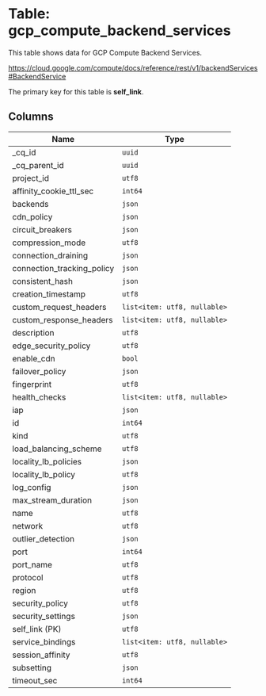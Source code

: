 # Table: gcp_compute_backend_services

This table shows data for GCP Compute Backend Services.

https://cloud.google.com/compute/docs/reference/rest/v1/backendServices#BackendService

The primary key for this table is **self_link**.

## Columns

| Name          | Type          |
| ------------- | ------------- |
|_cq_id|`uuid`|
|_cq_parent_id|`uuid`|
|project_id|`utf8`|
|affinity_cookie_ttl_sec|`int64`|
|backends|`json`|
|cdn_policy|`json`|
|circuit_breakers|`json`|
|compression_mode|`utf8`|
|connection_draining|`json`|
|connection_tracking_policy|`json`|
|consistent_hash|`json`|
|creation_timestamp|`utf8`|
|custom_request_headers|`list<item: utf8, nullable>`|
|custom_response_headers|`list<item: utf8, nullable>`|
|description|`utf8`|
|edge_security_policy|`utf8`|
|enable_cdn|`bool`|
|failover_policy|`json`|
|fingerprint|`utf8`|
|health_checks|`list<item: utf8, nullable>`|
|iap|`json`|
|id|`int64`|
|kind|`utf8`|
|load_balancing_scheme|`utf8`|
|locality_lb_policies|`json`|
|locality_lb_policy|`utf8`|
|log_config|`json`|
|max_stream_duration|`json`|
|name|`utf8`|
|network|`utf8`|
|outlier_detection|`json`|
|port|`int64`|
|port_name|`utf8`|
|protocol|`utf8`|
|region|`utf8`|
|security_policy|`utf8`|
|security_settings|`json`|
|self_link (PK)|`utf8`|
|service_bindings|`list<item: utf8, nullable>`|
|session_affinity|`utf8`|
|subsetting|`json`|
|timeout_sec|`int64`|